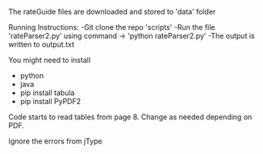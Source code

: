 The rateGuide files are downloaded and stored to 'data' folder

Running Instructions:
  -Git clone the repo 'scripts'
  -Run the file 'rateParser2.py' using command -> 'python rateParser2.py'
  -The output is written to output.txt

You might need to install
- python
- java
- pip install tabula
- pip install PyPDF2

Code starts to read tables from page 8. Change as needed depending on PDF.

Ignore the errors from jType
